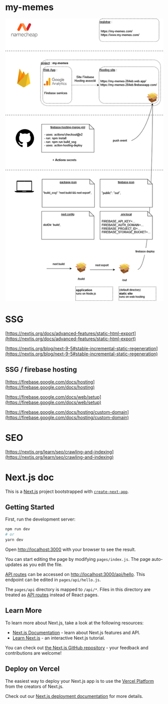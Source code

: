 
# my-memes

![SSG archi](./README/my-memes-build-deploy.drawio.png)

# SSG

[https://nextjs.org/docs/advanced-features/static-html-export](https://nextjs.org/docs/advanced-features/static-html-export)

[https://nextjs.org/blog/next-9-5#stable-incremental-static-regeneration](https://nextjs.org/blog/next-9-5#stable-incremental-static-regeneration)

## SSG / firebase hosting

[https://firebase.google.com/docs/hosting](https://firebase.google.com/docs/hosting)

[https://firebase.google.com/docs/web/setup](https://firebase.google.com/docs/web/setup)

[https://firebase.google.com/docs/hosting/custom-domain](https://firebase.google.com/docs/hosting/custom-domain)

# SEO

[https://nextjs.org/learn/seo/crawling-and-indexing](https://nextjs.org/learn/seo/crawling-and-indexing)



# Next.js doc

This is a [Next.js](https://nextjs.org/) project bootstrapped with [`create-next-app`](https://github.com/vercel/next.js/tree/canary/packages/create-next-app).

## Getting Started

First, run the development server:

```bash
npm run dev
# or
yarn dev
```

Open [http://localhost:3000](http://localhost:3000) with your browser to see the result.

You can start editing the page by modifying `pages/index.js`. The page auto-updates as you edit the file.

[API routes](https://nextjs.org/docs/api-routes/introduction) can be accessed on [http://localhost:3000/api/hello](http://localhost:3000/api/hello). This endpoint can be edited in `pages/api/hello.js`.

The `pages/api` directory is mapped to `/api/*`. Files in this directory are treated as [API routes](https://nextjs.org/docs/api-routes/introduction) instead of React pages.

## Learn More

To learn more about Next.js, take a look at the following resources:

- [Next.js Documentation](https://nextjs.org/docs) - learn about Next.js features and API.
- [Learn Next.js](https://nextjs.org/learn) - an interactive Next.js tutorial.

You can check out [the Next.js GitHub repository](https://github.com/vercel/next.js/) - your feedback and contributions are welcome!

## Deploy on Vercel

The easiest way to deploy your Next.js app is to use the [Vercel Platform](https://vercel.com/new?utm_medium=default-template&filter=next.js&utm_source=create-next-app&utm_campaign=create-next-app-readme) from the creators of Next.js.

Check out our [Next.js deployment documentation](https://nextjs.org/docs/deployment) for more details.
